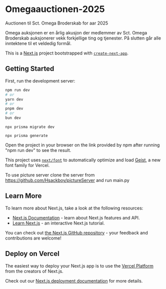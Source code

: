 # Omegaauctionen-2025
Auctionen til Sct. Omega Broderskab for aar 2025

Omega auksjonen er en årlig akusjon der medlemmer av Sct. Omega Broderskab auksjonerer vekk forkjellige ting og tjenester. På slutten går alle inntektene til et veldedig formål. 


This is a [Next.js](https://nextjs.org) project bootstrapped with [`create-next-app`](https://nextjs.org/docs/app/api-reference/cli/create-next-app).

## Getting Started

First, run the development server:

```bash
npm run dev
# or
yarn dev
# or
pnpm dev
# or
bun dev
```


``` Generate a database
npx prisma migrate dev
```

``` Generate a client for database
npx prisma generate
```

Open the project in your browser on the link provided by npm after running "npm run dev" to see the result.


This project uses [`next/font`](https://nextjs.org/docs/app/building-your-application/optimizing/fonts) to automatically optimize and load [Geist](https://vercel.com/font), a new font family for Vercel.


To use picture server clone the server from
https://github.com/Hsackboy/pictureServer
and run main.py

## Learn More

To learn more about Next.js, take a look at the following resources:

- [Next.js Documentation](https://nextjs.org/docs) - learn about Next.js features and API.
- [Learn Next.js](https://nextjs.org/learn) - an interactive Next.js tutorial.

You can check out [the Next.js GitHub repository](https://github.com/vercel/next.js) - your feedback and contributions are welcome!

## Deploy on Vercel

The easiest way to deploy your Next.js app is to use the [Vercel Platform](https://vercel.com/new?utm_medium=default-template&filter=next.js&utm_source=create-next-app&utm_campaign=create-next-app-readme) from the creators of Next.js.

Check out our [Next.js deployment documentation](https://nextjs.org/docs/app/building-your-application/deploying) for more details.
